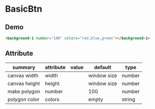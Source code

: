 # BasicBtn

## Demo

```html
<background-1 number="100" colors="red,blue,green"></background-1>
```

## Attribute

| summary       | attribute | value | default     | type   |
| ------------- | --------- | ----- | ----------- | ------ |
| canvas width  | width     |       | window size | number |
| canvas height | height    |       | window size | number |
| make polygon  | number    |       | 100         | number |
| polygon color | colors    |       | empty       | string |
